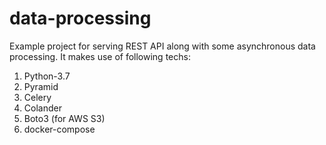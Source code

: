 # data-processing
Example project for serving REST API along with some asynchronous data processing. It makes use of following techs:
1. Python-3.7
2. Pyramid
3. Celery
4. Colander
5. Boto3 (for AWS S3)
6. docker-compose
